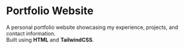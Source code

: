 # Portfolio Website

A personal portfolio website showcasing my experience, projects, and contact information.  
Built using **HTML** and **TailwindCSS**.
